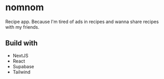 # nomnom
Recipe app. Because I'm tired of ads in recipes and wanna share recipes with my friends.

## Build with

- NextJS
- React
- Supabase
- Tailwind
